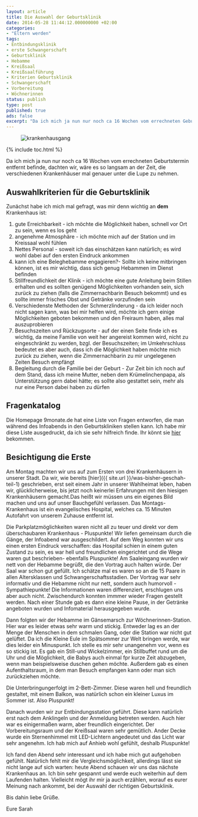 ```yaml
---
layout: article
title: Die Auswahl der Geburtsklinik
date: 2014-05-28 11:44:12.000000000 +02:00
categories:
- "Eltern werden"
tags:
- Entbindungsklinik
- erste Schwangerschaft
- Geburtsklinik
- Hebamme
- Kreißsaal
- Kreißsaalführung
- Kriterien Geburtsklinik
- Schwangerschaft
- Vorbereitung
- Wöchnerinnen
status: publish
type: post
published: true
ads: false
excerpt: "Da ich mich ja nun nur noch ca 16 Wochen vom errechneten Geburtstermin entfernt befinde, dachten wir, wäre es so langsam an der Zeit, die verschiedenen Krankenhäuser mal genauer unter die Lupe zu nehmen."
---
```

<figure>
	<img src="{{ site.url }}/images/door-349807_150.jpg" alt="krankenhausgang" />
</figure>

{% include toc.html %}

Da ich mich ja nun nur noch ca 16 Wochen vom errechneten Geburtstermin entfernt befinde, dachten wir, wäre es so langsam an der Zeit, die verschiedenen Krankenhäuser mal genauer unter die Lupe zu nehmen.

## Auswahlkriterien für die Geburtsklinik

Zunächst habe ich mich mal gefragt, was mir denn wichtig an **dem**  Krankenhaus ist:

1. gute Erreichbarkeit - ich möchte die Möglichkeit haben, schnell vor Ort zu sein, wenn es los geht
2. angenehme Atmosphäre - ich möchte mich auf der Station und im Kreissaal wohl fühlen
3. Nettes Personal - soweit ich das einschätzen kann natürlich; es wird wohl dabei auf den ersten Eindruck ankommen
4. kann ich eine Beleghebamme engagieren?- Sollte ich keine mitbringen können, ist es mir wichtig, dass sich genug Hebammen im Dienst befinden
5. Stillfreundlichkeit der Klinik - ich möchte eine gute Anleitung beim Stillen erhalten und es sollten genügend Möglichkeiten vorhanden sein, sich zurück zu ziehen (falls die Zimmernachbarin Besuch bekommt) und es sollte immer frisches Obst und Getränke vorzufinden sein
6. Verschiedenste Methoden der Schmerzlinderung - da ich leider noch nicht sagen kann, was bei mir helfen wird, möchte ich gern einige Möglichkeiten geboten bekommen und den Freiraum haben, alles mal auszuprobieren
7. Besuchszeiten und Rückzugsorte - auf der einen Seite finde ich es wichtig, da meine Familie von weit her angereist kommen wird, nicht zu eingeschränkt zu werden, bzgl. der Besuchszeiten; im Umkehrschluss bedeutet es aber auch, dass ich die Möglichkeit haben möchte mich zurück zu ziehen, wenn die Zimmernachbarin zu mir ungelegenen Zeiten Besuch empfängt
8. Begleitung durch die Familie bei der Geburt - Zur Zeit bin ich noch auf dem Stand, dass ich meine Mutter, neben dem Krümelinchenpapa, als Unterstützung gern dabei hätte; es sollte also gestattet sein, mehr als nur eine Person dabei haben zu dürfen

## Fragenkatalog

Die Homepage 9monate.de hat eine Liste von Fragen entworfen, die man während des Infoabends in den Geburtskliniken stellen kann. Ich habe mir diese Liste ausgedruckt, da ich sie sehr hilfreich finde. Ihr könnt sie [hier](http://www.9monate.de/schwangerschaft-geburt/geburtsvorbereitung/wahl-der-entbindungsklinik-id94463.html) bekommen.

## Besichtigung die Erste

Am Montag machten wir uns auf zum Ersten von drei Krankenhäusern in unserer Stadt. Da wir, wie bereits [hier]({{ site.url }}/was-bisher-geschah-teil-1) geschrieben, erst seit einem Jahr in unserer Wahlheimat leben, haben wir, glücklicherweise, bis jetzt noch keinerlei Erfahrungen mit den hiesigen Krankenhäusern gemacht.Das heißt wir müssen uns ein eigenes Bild machen und uns auf unser Bauchgefühl verlassen.
Das Montags-Krankenhaus ist ein evangelisches Hospital, welches ca. 15 Minuten Autofahrt von unserem Zuhause entfernt ist.

Die Parkplatzmöglichkeiten waren nicht all zu teuer und direkt vor dem überschaubaren Krankenhaus - Pluspunkte!
Wir liefen gemeinsam durch die Gänge, der Infoabend war ausgeschildert. Auf dem Weg konnten wir uns einen ersten Eindruck verschaffen: das Hospital schien in einem guten Zustand zu sein, es war hell und freundlichen eingerichtet und die Wege waren gut beschrieben- ebenfalls Pluspunkte!
Am Saaleingang wurden wir nett von der Hebamme begrüßt, die den Vortrag auch halten würde. Der Saal war schon gut gefüllt. Ich schätze mal es waren so an die 15 Paare in allen Altersklassen und Schwangerschaftsstadien.
Der Vortrag war sehr informativ und die Hebamme nicht nur nett, sondern auch humorvoll - Sympathiepunkte! Die Informationen waren differenziert, erschlugen uns aber auch nicht. Zwischendurch konnten immmer wieder Fragen gestellt werden.
Nach einer Stunde gab es dann eine kleine Pause, in der Getränke angeboten wurden und Infomaterial herausgegeben wurde.

Dann folgten wir der Hebamme im Gänsemarsch zur Wöchnerinnen-Station. Hier war es leider etwas sehr warm und stickig. Entweder lag es an der Menge der Menschen in dem schmalen Gang, oder die Station war nicht gut gelüftet. Da ich die Kleine Eule im Spätsommer zur Welt bringen werde, war dies leider ein Minuspunkt. Ich stelle es mir sehr unangenehm vor, wenn es so stickig ist.
Es gab ein Still-und Wickelzimmer, ein Stillbuffet rund um die Uhr und die Möglichkeit, die Babys auch einmal fpr kurze Zeit abzugeben, wenn man beispielsweise duschen gehen möchte. Außerdem gab es einen Aufenthaltsraum, in dem man Besuch empfangen kann oder man sich zurückziehen möchte.

Die Unterbringungerfolgt im 2-Bett-Zimmer. Diese waren hell und freundlich gestaltet, mit einem Balkon, was natürlich schon ein kleiner Luxus im Sommer ist. Also Pluspunkt!

Danach wurden wir zur Entbindungsstation geführt. Diese kann natürlich erst nach dem Anklingeln und der Anmeldung betreten werden. Auch hier war es einigermaßen warm, aber freundlich eingerichtet. Der Vorbereitungsraum und der Kreißsaal waren sehr gemütlich. Ander Decke wurde ein Sternenhimmel mit LED-Lichtern angedeutet und das Licht war sehr angenehm. Ich hab mich auf Anhieb wohl gefühlt, deshalb Pluspunkte!

Ich fand den Abend sehr interessant und ich habe mich gut aufgehoben gefühlt. Natürlich fehlt mir die Vergleichsmöglichkeit, allerdings lässt sie nicht lange auf sich warten: heute Abend schauen wir uns das nächste Krankenhaus an. Ich bin sehr gespannt und werde euch weiterhin auf dem Laufenden halten. Vielleicht mögt ihr mir ja auch erzählen, worauf es eurer Meinung nach ankommt, bei der Auswahl der richtigen Geburtsklinik.

Bis dahin liebe Grüße.

Eure Sarah

